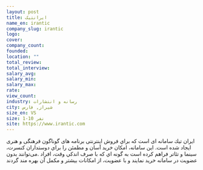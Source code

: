 ```yaml
---
layout: post
title: ایرانتیک
name_en: irantic
company_slug: irantic
logo: 
cover: 
company_count:
founded:
location: ""
total_review: 
total_interview: 
salary_avg: 
salary_min: 
salary_max: 
rate: 
view_count: 
industry: رسانه و انتشارات
city: شيراز, فارس
size_en: VS
size: 1-10 نفر
site: https://www.irantic.com
---
```


ايران تيك سامانه ای است كه براي فروش اينترنتی برنامه های گوناگون فرهنگی و هنری ايجاد شده است. اين سامانه، امكان خريد آسان و مطمئن را براي دوستداران کنسرت، سینما و تئاتر فراهم كرده است به گونه اي كه با صرف اندكي وقت، افراد .می‌توانند بدون عضویت در سامانه خرید نمايند و با عضویت، از امكانات بیشتر و مکمل آن بهره مند گردند
